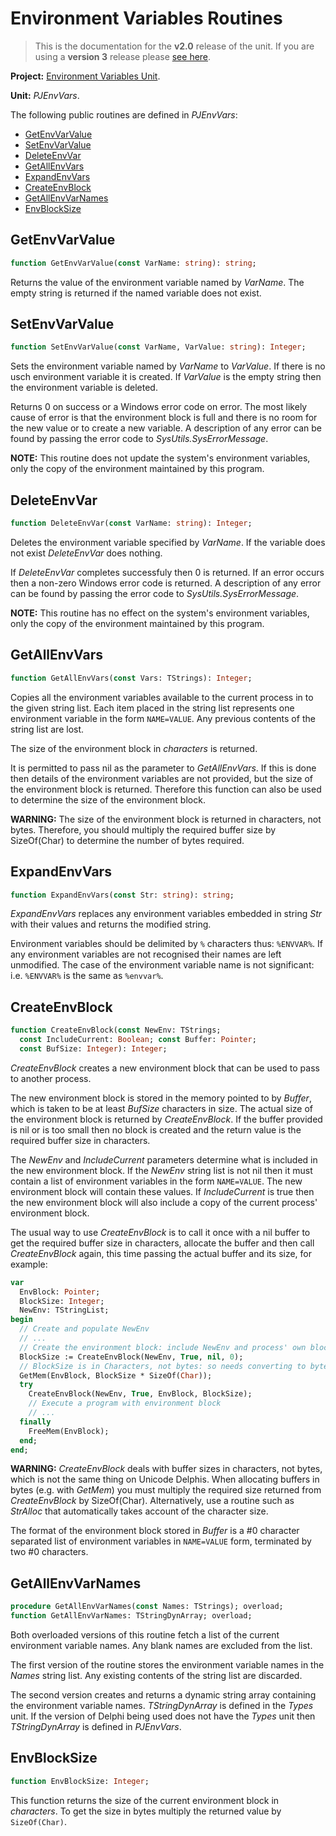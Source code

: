 # Environment Variables Routines #

> This is the documentation for the **v2.0** release of the unit. If you are using a **version 3** release please [see here](http://wiki.delphidabbler.com/index.php/Docs/PJEnvVarsRoutines).

**Project:** [Environment Variables Unit](EnvironmentVariablesUnit.md).

**Unit:** _PJEnvVars_.

The following public routines are defined in _PJEnvVars_:

  * [GetEnvVarValue](#GetEnvVarValue.md)
  * [SetEnvVarValue](#SetEnvVarValue.md)
  * [DeleteEnvVar](#DeleteEnvVar.md)
  * [GetAllEnvVars](#GetAllEnvVars.md)
  * [ExpandEnvVars](#ExpandEnvVars.md)
  * [CreateEnvBlock](#CreateEnvBlock.md)
  * [GetAllEnvVarNames](#GetAllEnvVarNames.md)
  * [EnvBlockSize](#EnvBlockSize.md)

## GetEnvVarValue ##

```pascal
function GetEnvVarValue(const VarName: string): string;
```

Returns the value of the environment variable named by _VarName_. The empty string is returned if the named variable does not exist.

## SetEnvVarValue ##

```pascal
function SetEnvVarValue(const VarName, VarValue: string): Integer;
```

Sets the environment variable named by _VarName_ to _VarValue_. If there is no usch environment variable it is created. If _VarValue_ is the empty string then the environment variable is deleted.

Returns 0 on success or a Windows error code on error. The most likely cause of error is that the environment block is full and there is no room for the new value or to create a new variable. A description of any error can be found by passing the error code to _SysUtils.SysErrorMessage_.

**NOTE:** This routine does not update the system's environment variables, only the copy of the environment maintained by this program.

## DeleteEnvVar ##

```pascal
function DeleteEnvVar(const VarName: string): Integer;
```

Deletes the environment variable specified by _VarName_. If the variable does not exist _DeleteEnvVar_ does nothing.

If _DeleteEnvVar_ completes successfuly then 0 is returned. If an error occurs then a non-zero Windows error code is returned. A description of any error can be found by passing the error code to _SysUtils.SysErrorMessage_.

**NOTE:** This routine has no effect on the system's environment variables, only the copy of the environment maintained by this program.

## GetAllEnvVars ##

```pascal
function GetAllEnvVars(const Vars: TStrings): Integer;
```

Copies all the environment variables available to the current process in to the given string list. Each item placed in the string list represents one environment variable in the form `NAME=VALUE`. Any previous contents of the string list are lost.

The size of the environment block in _characters_ is returned.

It is permitted to pass nil as the parameter to _GetAllEnvVars_. If this is done then details of the environment variables are not provided, but the size of the environment block is returned. Therefore this function can also be used to determine the size of the environment block.

**WARNING:** The size of the environment block is returned in characters, not bytes. Therefore, you should multiply the required buffer size by SizeOf(Char) to determine the number of bytes required.

## ExpandEnvVars ##

```pascal
function ExpandEnvVars(const Str: string): string;
```

_ExpandEnvVars_ replaces any environment variables embedded in string _Str_ with their values and returns the modified string.

Environment variables should be delimited by `%` characters thus: `%ENVVAR%`. If any environment variables are not recognised their names are left unmodified. The case of the environment variable name is not significant: i.e. `%ENVVAR%` is the same as `%envvar%`.

## CreateEnvBlock ##

```pascal
function CreateEnvBlock(const NewEnv: TStrings;
  const IncludeCurrent: Boolean; const Buffer: Pointer;
  const BufSize: Integer): Integer;
```

_CreateEnvBlock_ creates a new environment block that can be used to pass to another process.

The new environment block is stored in the memory pointed to by _Buffer_, which is taken to be at least _BufSize_ characters in size. The actual size of the environment block is returned by _CreateEnvBlock_. If the buffer provided is nil or is too small then no block is created and the return value is the required buffer size in characters.

The _NewEnv_ and _IncludeCurrent_ parameters determine what is included in the new environment block. If the _NewEnv_ string list is not nil then it must contain a list of environment variables in the form `NAME=VALUE`. The new environment block will contain these values. If _IncludeCurrent_ is true then the new environment block will also include a copy of the current process' environment block.

The usual way to use _CreateEnvBlock_ is to call it once with a nil buffer to get the required buffer size in characters, allocate the buffer and then call _CreateEnvBlock_ again, this time passing the actual buffer and its size, for example:

```pascal
var
  EnvBlock: Pointer;
  BlockSize: Integer;
  NewEnv: TStringList;
begin
  // Create and populate NewEnv
  // ...
  // Create the environment block: include NewEnv and process' own block
  BlockSize := CreateEnvBlock(NewEnv, True, nil, 0);
  // BlockSize is in Characters, not bytes: so needs converting to bytes
  GetMem(EnvBlock, BlockSize * SizeOf(Char));
  try
    CreateEnvBlock(NewEnv, True, EnvBlock, BlockSize);
    // Execute a program with environment block
    // ...
  finally
    FreeMem(EnvBlock);
  end;
end;
```

**WARNING:** _CreateEnvBlock_ deals with buffer sizes in characters, not bytes, which is not the same thing on Unicode Delphis. When allocating buffers in bytes (e.g. with _GetMem_) you must multiply the required size returned from _CreateEnvBlock_ by SizeOf(Char). Alternatively, use a routine such as _StrAlloc_ that automatically takes account of the character size.

The format of the environment block stored in _Buffer_ is a #0 character separated list of environment variables in `NAME=VALUE` form, terminated by two #0 characters.

## GetAllEnvVarNames ##

```pascal
procedure GetAllEnvVarNames(const Names: TStrings); overload;
function GetAllEnvVarNames: TStringDynArray; overload;
```

Both overloaded versions of this routine fetch a list of the current environment variable names. Any blank names are excluded from the list.

The first version of the routine stores the environment variable names in the _Names_ string list. Any existing contents of the string list are discarded.

The second version creates and returns a dynamic string array containing the environment variable names. _TStringDynArray_ is defined in the _Types_ unit. If the version of Delphi being used does not have the _Types_ unit then _TStringDynArray_ is defined in _PJEnvVars_.

## EnvBlockSize ##

```pascal
function EnvBlockSize: Integer;
```

This function returns the size of the current environment block in _characters_. To get the size in bytes multiply the returned value by `SizeOf(Char)`.